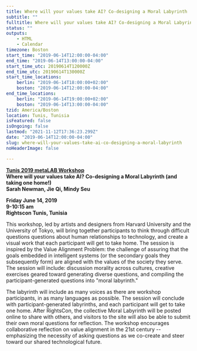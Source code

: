 ```yaml
---
title: Where will your values take AI? Co-designing a Moral Labyrinth
subtitle: ""
fulltitle: Where will your values take AI? Co-designing a Moral Labyrinth
status: ""
outputs:
    - HTML
    - Calendar
timezone: Boston
start_time: "2019-06-14T12:00:00-04:00"
end_time: "2019-06-14T13:00:00-04:00"
start_time_utc: 20190614T120000Z
end_time_utc: 20190614T130000Z
start_time_locations:
    berlin: "2019-06-14T18:00:00+02:00"
    boston: "2019-06-14T12:00:00-04:00"
end_time_locations:
    berlin: "2019-06-14T19:00:00+02:00"
    boston: "2019-06-14T13:00:00-04:00"
tzid: America/Boston
location: Tunis, Tunisia
isFeatured: false
isOngoing: false
lastmod: "2021-11-12T17:36:23.299Z"
date: "2019-06-14T12:00:00-04:00"
slug: where-will-your-values-take-ai-co-designing-a-moral-labyrinth
noHeaderImage: false

---
```

**[Tunis 2019 metaLAB Workshop](https://rightscon2019.sched.com/event/Pvfz/where-will-your-values-take-ai-co-designing-a-moral-labyrinth-and-taking-one-home)<br />
Where will your values take AI? Co-designing a Moral Labyrinth (and taking one home!)<br />
Sarah Newman, Jie Qi, Mindy Seu**

**Friday June 14, 2019<br />
9-10:15 am<br />
Rightscon Tunis, Tunisia**

This workshop, led by artists and designers from Harvard University and the University of Tokyo, will bring together participants to think through difficult questions questions about human relationships to technology, and create a visual work that each participant will get to take home. The session is inspired by the Value Alignment Problem: the challenge of assuring that the goals embedded in intelligent systems (or the secondary goals they subsequently form) are aligned with the values of the society they serve. The session will include: discussion morality across cultures, creative exercises geared toward generating diverse questions, and compiling the participant-generated questions into "moral labyrinth." 

The labyrinth will include as many voices as there are workshop participants, in as many languages as possible. The session will conclude with participant-generated labyrinths, and each participant will get to take one home. After RightsCon, the collective Moral Labyrinth will be posted online to share with others, and visitors to the site will also be able to submit their own moral questions for reflection. The workshop encourages collaborative reflection on value alignment in the 21st century -- emphasizing the necessity of asking questions as we co-create and steer toward our shared technological future.